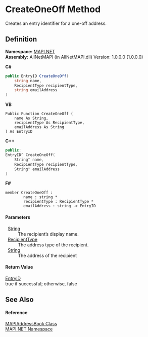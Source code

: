# CreateOneOff Method


Creates an entry identifier for a one-off address.



## Definition
**Namespace:** <a href="5bef4637-66f8-16d4-e5f4-4d0da57a1538.md">MAPI.NET</a>  
**Assembly:** AllNetMAPI (in AllNetMAPI.dll) Version: 1.0.0.0 (1.0.0.0)

**C#**
``` C#
public EntryID CreateOneOff(
	string name,
	RecipientType recipientType,
	string emailAddress
)
```
**VB**
``` VB
Public Function CreateOneOff ( 
	name As String,
	recipientType As RecipientType,
	emailAddress As String
) As EntryID
```
**C++**
``` C++
public:
EntryID^ CreateOneOff(
	String^ name, 
	RecipientType recipientType, 
	String^ emailAddress
)
```
**F#**
``` F#
member CreateOneOff : 
        name : string * 
        recipientType : RecipientType * 
        emailAddress : string -> EntryID 
```



#### Parameters
<dl><dt>  <a href="https://learn.microsoft.com/dotnet/api/system.string" target="_blank" rel="noopener noreferrer">String</a></dt><dd>The recipient’s display name.</dd><dt>  <a href="14320c7c-e367-59b1-9f4f-88100fa32543.md">RecipientType</a></dt><dd>The address type of the recipient.</dd><dt>  <a href="https://learn.microsoft.com/dotnet/api/system.string" target="_blank" rel="noopener noreferrer">String</a></dt><dd>The address of the recipient</dd></dl>

#### Return Value
<a href="db2ff999-cb6d-b06d-47cc-55b8797d7482.md">EntryID</a>  
true if successful; otherwise, false

## See Also


#### Reference
<a href="039f2a40-3232-755a-8642-c2f615c80c69.md">MAPIAddressBook Class</a>  
<a href="5bef4637-66f8-16d4-e5f4-4d0da57a1538.md">MAPI.NET Namespace</a>  
